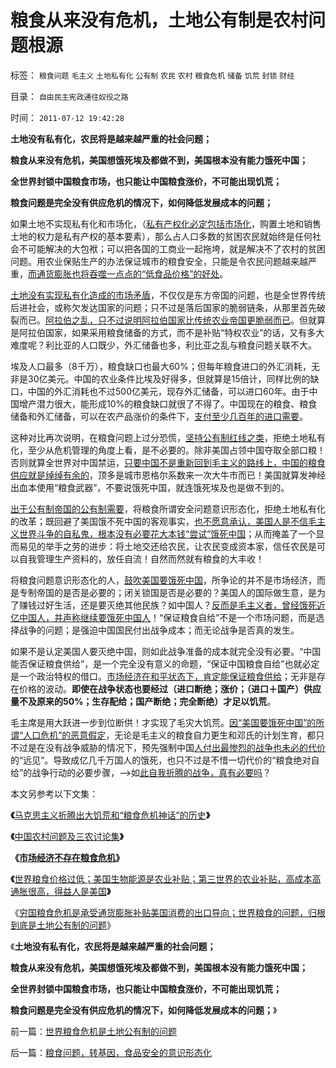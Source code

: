 # 粮食从来没有危机，土地公有制是农村问题根源

标签： `粮食问题` `毛主义` `土地私有化` `公有制` `农民` `农村` `粮食危机` `储备` `饥荒` `封锁` `财经` 

目录： `自由民主宪政通往奴役之路`

时间： `2011-07-12 19:42:28`

**土地没有私有化，农民将是越来越严重的社会问题；**

**粮食从来没有危机，美国想饿死埃及都做不到，美国根本没有能力饿死中国；**

**全世界封锁中国粮食市场，也只能让中国粮食涨价，不可能出现饥荒；**

**粮食问题是完全没有供应危机的情况下，如何降低发展成本的问题；**



如果土地不实现私有化和市场化，（[私有产权化必定包括市场化](../../../2011/5/16/公有制“防民之富甚于防川”.md)，购置土地和销售土地的权力是私有产权的基本要素），那么占人口多数的贫困农民就始终是任何社会不可能解决的大包袱；可以把各国的工商业一起拖垮，就是解决不了农村的贫困问题。用农业保贴生产的办法保证城市的粮食安全，只能是令农民问题越来越严重，[而通货膨胀也将吞噬一点点的“低食品价格”的好处](../../../2011/1/25/改革可以渐进，但不应南辕北辙.md)。

[土地没有实现私有化造成的市场矛盾](../../../2009/1/20/把土地产权还给农民，让土地私有化！.md)，不仅仅是东方帝国的问题，也是全世界传统后进社会，或称欠发达国家的问题；只不过是落后国家的脆弱链条，从那里首先破裂而已。[阿拉伯之乱，只不过说明阿拉伯国家比传统农业帝国更脆弱而已](http://hi.baidu.com/darthchn/blog/item/d1a40e4495a6bd32cffca3e2.html)。但就算是阿拉伯国家，如果采用粮食储备的方式，而不是补贴“特权农业”的话，又有多大难度呢？利比亚的人口既少，外汇储备也多，利比亚之乱与粮食问题关联不大。

埃及人口最多（8千万），粮食缺口也最大60%；但每年粮食进口的外汇消耗，无非是30亿美元。中国的农业条件比埃及好得多，但就算是15倍计，同样比例的缺口，中国的外汇消耗也不过500亿美元，现存外汇储备，可以进口60年。由于中国增产潜力很大，能形成10%的粮食缺口就很了不得了。中国现在的粮食、粮食储备和外汇储备，可以在农产品涨价的条件下，[支付至少几百年的进口需要](../../../2010/4/12/云南缺水是没有科学常识的自作自受.md)。

这种对比再次说明，在粮食问题上过分恐慌，[坚持公有制红线之类](../../../2009/1/23/市场经济去特权化,市场是最强大的天然的平准工具.md)，拒绝土地私有化，至少从危机管理的角度上看，是不必要的。除非美国占领中国夺取全部口粮！否则就算全世界对中国禁运，[只要中国不是重新回到毛主义的路线上，中国的粮食供应就是绰绰有余的](../../../2009/1/18/土地资源不可再生是开发商的谎言，粮食危机子虚乌有.md)，顶多是城市恩格尔系数来一次大牛市而已！美国就算发神经出血本使用“粮食武器”，不要说饿死中国，就连饿死埃及也是做不到的。

[出于公有制帝国的公有制需要](../../../2011/5/20/城乡结合部黑社会化的原因是土地财政.md)，将粮食所谓安全问题意识形态化，拒绝土地私有化的改革；既回避了美国饿不死中国的客观事实，[也不愿意承认，美国人是不信毛主义世界斗争的自私鬼，根本没有必要花大本钱“尝试”饿死中国](../../../2009/12/25/自力更生国防建设是小农意识历史经验.md)；从而掩盖了一个显而易见的举手之劳的进步：将土地交还给农民，让农民变成资本家，信任农民是可以自我管理生产资料的，放任自流！自然而然就有粮食的大丰收！

将粮食问题意识形态化的人，[鼓吹美国要饿死中国](http://blog.sina.com.cn/s/blog_5563a64d0100bpjb.html)，所争论的并不是市场经济，而是专制帝国的是否是必要的；闭关锁国是否是必要的？美国人的国际做生意，是为了赚钱过好生活，还是要灭绝其他民族？如中国人？[反而是毛主义者，曾经饿死近亿中国人，并声称继续要饿死中国人](../../../2010/12/25/市场经济可以养活任何数量中国人.md)！“保证粮食自给”不是一个市场问题，而是选择战争的问题；是强迫中国国民付出战争成本；而无论战争是否真的发生。

如果不是认定美国人要灭绝中国，则如此战争准备的成本就完全没有必要。“中国能否保证粮食供给”，是一个完全没有意义的命题，“保证中国粮食自给”也就必定是一个政治特权的借口。[市场经济在和平状态下，肯定能保证粮食供给](../../../2009/1/16/市场经济去特权化就不会有粮食危机.md)；无非是存在价格的波动。**即使在战争状态也要经过（进口断绝；涨价；（进口＋国产）供应量不及原来的50%；生存配给；国产断绝；完全断绝）才足以饥荒**。

毛主席是用大跃进一步到位断供！才实现了毛灾大饥荒。[因“美国要饿死中国”的所谓“人口危机”的恶意假定](../../../2011/1/19/“不妖魔化美国的是被美国收买的”.md)，无论是毛主义的粮食自力更生和邓氏的计划生育，都只不过是在没有战争威胁的情况下，预先强制中国[人付出最惨烈的战争也未必的代价](../../../2009/9/30/永久性的全国全民总动员.md)的“远见”。导致成亿几千万国人的饿死，也只不过是不惜一切代价的“粮食绝对自给”的战争行动的必要步骤，——>如[此自我折腾的战争，真有必要吗](../../../2009/11/26/没事找事穷折腾.md)？

本文另参考以下文集：

**《**[马克思主义折腾出大饥荒和“粮食危机神话”的历史](../../../2010/11/27/马克思主义社会实践史.md)**》**

**《**[中国农村问题及三农讨论集](http://www.daifumd.com/_daifumd/blog/%E5%86%9C%E6%9D%91%E4%B8%89%E5%86%9C%E5%9C%9F%E6%94%B9%E7%B2%AE%E9%A3%9F%E9%97%AE%E9%A2%98%E8%AE%A8%E8%AE%BA%E9%9B%86)**》**

**《**[**市场经济不存在粮食危机**](../../../2011/1/9/市场经济不存在粮食危机.md)**》**



**《**[世界粮食价格过低；美国生物能源是农业补贴；第三世界的农业补贴，高成本高通胀很高，得益人是美国](../../../2011/7/12/粮食价格是高了还是低了？美国为什么农业补贴？.md)**》**

《[穷国粮食危机是承受通货膨胀补贴美国消费的出口导向；世界粮食的问题，归根到底是土地公有制的问题](../../../2011/7/12/世界粮食危机是土地公有制的问题.md)》

《**土地没有私有化，农民将是越来越严重的社会问题；**

**粮食从来没有危机，美国想饿死埃及都做不到，美国根本没有能力饿死中国；**

**全世界封锁中国粮食市场，也只能让中国粮食涨价，不可能出现饥荒；**

**粮食问题是完全没有供应危机的情况下，如何降低发展成本的问题；**》



前一篇：[世界粮食危机是土地公有制的问题](../../../2011/7/12/世界粮食危机是土地公有制的问题.md)

后一篇：[粮食问题，转基因，食品安全的意识形态化](../../../2011/7/12/粮食问题，转基因，食品安全的意识形态化.md)
